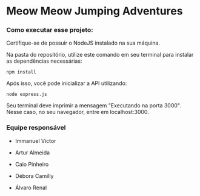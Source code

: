 # Meow Meow Jumping Adventures

### Como executar esse projeto:

Certifique-se de possuir o NodeJS instalado na sua máquina.

Na pasta do repositório, utilize este comando em seu terminal para instalar as dependências necessárias:

```
npm install
```

Após isso, você pode inicializar a API utilizando:

```
node express.js
```

Seu terminal deve imprimir a mensagem "Executando na porta 3000". Nesse caso, no seu navegador, entre em localhost:3000.



### Equipe responsável

- Immanuel Victor

- Artur Almeida

- Caio Pinheiro

- Débora Camilly

- Álvaro Renal
